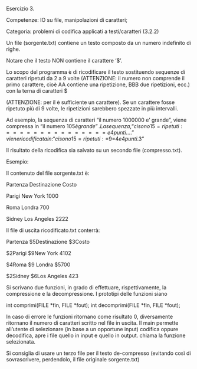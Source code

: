 Esercizio 3.

Competenze: IO su file, manipolazioni di caratteri;

Categoria: problemi di codifica applicati a testi/caratteri (3.2.2)

Un file (sorgente.txt) contiene un testo composto da un numero indefinito di righe.

Notare che il testo NON contiene il carattere ‘$’.

Lo scopo del programma è di ricodificare il testo sostituendo sequenze di caratteri ripetuti
da 2 a 9 volte (ATTENZIONE: il numero non comprende il primo carattere, cioè AA contiene una
ripetizione, BBB due ripetizioni, ecc.) con la terna di caratteri
<carattere ripetuto>$<numero di ripetizioni>

(ATTENZIONE: per il <numero di ripetizioni> è sufficiente un carattere). Se un carattere fosse
ripetuto più di 9 volte, le ripetizioni sarebbero spezzate in più intervalli.

Ad esempio, la sequenza di caratteri “il numero 1000000 e’ grande”, viene compressa in
“il numero 10$5 è grande”. La sequenza, “ci sono 15 = ripetuti: =============== e 4 punti....”
viene ricodificata in: “ci sono 15 = ripetuti: =$9=$4 e 4 punti.$3”

Il risultato della ricodifica sia salvato su un secondo file (compresso.txt).

Esempio:

Il contenuto del file sorgente.txt è:

Partenza Destinazione Costo

Parigi New York 1000

Roma Londra 700

Sidney Los Angeles 2222

Il file di uscita ricodificato.txt conterrà:

Partenza $5Destinazione $3Costo

$2Parigi $9New York $410$2

$4Roma $9 Londra $5700

$2Sidney $6Los Angeles $42$3

Si scrivano due funzioni, in grado di effettuare, rispettivamente, la compressione e la decompressione.
I prototipi delle funzioni siano

int comprimi(FILE *fin, FILE *fout);
int decomprimi(FILE *fin, FILE *fout);

In caso di errore le funzioni ritornano come risultato 0, diversamente ritornano il numero di caratteri
scritto nel file in uscita. Il main permette all’utente di selezionare (in base a un opportune input)
codifica oppure decodifica, apre i file quello in input e quello in output. chiama la funzione
selezionata.

Si consiglia di usare un terzo file per il testo de-compresso (evitando così di sovrascrivere,
perdendolo, il file originale sorgente.txt)
